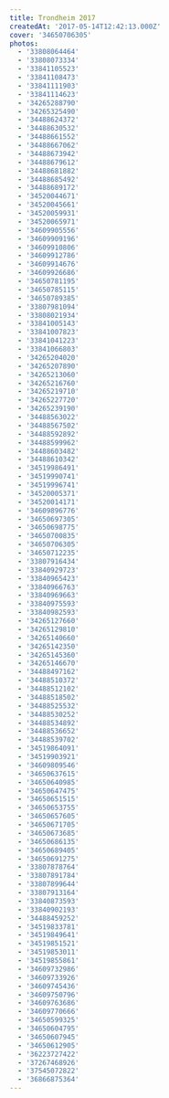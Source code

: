 ```yaml
---
title: Trondheim 2017
createdAt: '2017-05-14T12:42:13.000Z'
cover: '34650706305'
photos:
  - '33808064464'
  - '33808073334'
  - '33841105523'
  - '33841108473'
  - '33841111903'
  - '33841114623'
  - '34265288790'
  - '34265325490'
  - '34488624372'
  - '34488630532'
  - '34488661552'
  - '34488667062'
  - '34488673942'
  - '34488679612'
  - '34488681882'
  - '34488685492'
  - '34488689172'
  - '34520044671'
  - '34520045661'
  - '34520059931'
  - '34520065971'
  - '34609905556'
  - '34609909196'
  - '34609910806'
  - '34609912786'
  - '34609914676'
  - '34609926686'
  - '34650781195'
  - '34650785115'
  - '34650789385'
  - '33807981094'
  - '33808021934'
  - '33841005143'
  - '33841007823'
  - '33841041223'
  - '33841066803'
  - '34265204020'
  - '34265207890'
  - '34265213060'
  - '34265216760'
  - '34265219710'
  - '34265227720'
  - '34265239190'
  - '34488563022'
  - '34488567502'
  - '34488592892'
  - '34488599962'
  - '34488603482'
  - '34488610342'
  - '34519986491'
  - '34519990741'
  - '34519996741'
  - '34520005371'
  - '34520014171'
  - '34609896776'
  - '34650697305'
  - '34650698775'
  - '34650700835'
  - '34650706305'
  - '34650712235'
  - '33807916434'
  - '33840929723'
  - '33840965423'
  - '33840966763'
  - '33840969663'
  - '33840975593'
  - '33840982593'
  - '34265127660'
  - '34265129810'
  - '34265140660'
  - '34265142350'
  - '34265145360'
  - '34265146670'
  - '34488497162'
  - '34488510372'
  - '34488512102'
  - '34488518502'
  - '34488525532'
  - '34488530252'
  - '34488534892'
  - '34488536652'
  - '34488539702'
  - '34519864091'
  - '34519903921'
  - '34609809546'
  - '34650637615'
  - '34650640985'
  - '34650647475'
  - '34650651515'
  - '34650653755'
  - '34650657605'
  - '34650671705'
  - '34650673685'
  - '34650686135'
  - '34650689405'
  - '34650691275'
  - '33807878764'
  - '33807891784'
  - '33807899644'
  - '33807913164'
  - '33840873593'
  - '33840902193'
  - '34488459252'
  - '34519833781'
  - '34519849641'
  - '34519851521'
  - '34519853011'
  - '34519855861'
  - '34609732986'
  - '34609733926'
  - '34609745436'
  - '34609750796'
  - '34609763686'
  - '34609770666'
  - '34650599325'
  - '34650604795'
  - '34650607945'
  - '34650612905'
  - '36223727422'
  - '37267468926'
  - '37545072822'
  - '36866875364'
---
```



